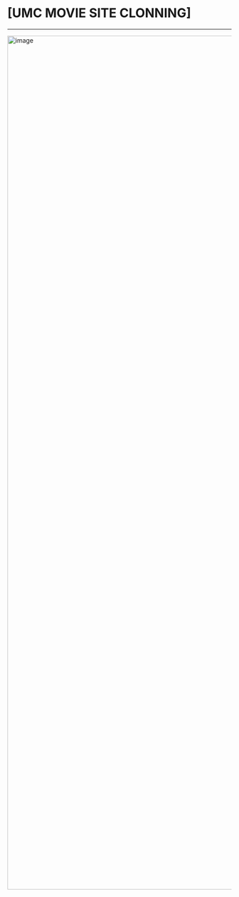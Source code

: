# [UMC MOVIE SITE CLONNING]

---
<img width="1919" alt="image" src="https://github.com/JerryG0228/UMC/assets/75930663/f41a9b06-be82-4e1d-b301-aa09940996da">
